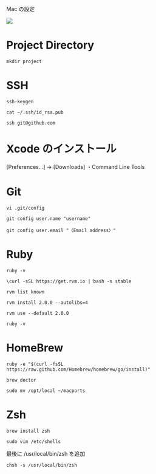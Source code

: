 Mac の設定

![](http://gyazo.com/4bbbe03e00e181dd20f67456ba8b2346.png)

# Project Directory
`mkdir project`

# SSH
`ssh-keygen`

`cat ~/.ssh/id_rsa.pub`

`ssh git@github.com`

# Xcode のインストール
[Preferences...] -> [Downloads]
・Command Line Tools

# Git
`vi .git/config`

`git config user.name "username"`

`git config user.email "〈Email address〉"`

# Ruby
`ruby -v`

`\curl -sSL https://get.rvm.io | bash -s stable`

`rvm list known`

`rvm install 2.0.0 --autolibs=4`

`rvm use --default 2.0.0`

`ruby -v`

# HomeBrew
`ruby -e "$(curl -fsSL https://raw.github.com/Homebrew/homebrew/go/install)"`

`brew doctor`

`sudo mv /opt/local ~/macports`


# Zsh
`brew install zsh`

`sudo vim /etc/shells`

最後に /usr/local/bin/zsh を追加

`chsh -s /usr/local/bin/zsh`
